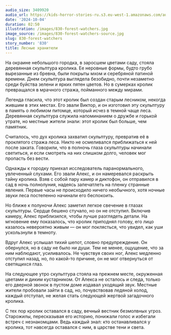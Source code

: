 ```yaml
---
audio_size: 3409920
audio_url: https://kids-horror-stories-ru.s3.eu-west-1.amazonaws.com/audio/830-forest-watchers.mp3
date: '2024-10-04'
duration: 02:50
illustration: /images/830-forest-watchers.jpg
image_source: /images/830-forest-watchers-source.jpg
slug: 830-forest-watchers
story_number: '830'
title: Лесные хранители
---
```


На окраине небольшого городка, в заросшем цветами саду, стояла деревянная скульптура кролика. Ее неровные формы, будто грубо вырезанные из бревна, были покрыты мхом и серебряной патиной времени. Днем скульптура выглядела безобидно, почти незаметно среди буйства зелени и ярких пятен цветов. Но в сумерках кролик превращался в мрачного стража, пойманного между мирами.

Легенда гласила, что этот кролик был создан старым лесником, некогда жившим в этих местах. Его звали Виктор, и он изготовил эту скульптуру в память о любимом питомце, который исчез в темной чаще леса. Деревянная скульптура служила напоминанием о дружбе и горькой утрате, но местные жители знали: этот кролик был больше, чем памятник.

Считалось, что дух кролика захватил скульптуру, превратив её в проклятого стража леса. Никто не осмеливался приближаться к ней после заката. Говорили, что в полночь глаза скульптуры начинали светиться, и если смотреть на них слишком долго, человек мог пропасть без вести.

Однажды к городку приехал исследователь паранормального, увлеченный слухами. Его звали Алекс, и он намеревался раскрыть тайну кролика. Взяв с собой пару камер и диктофон, он отправился в сад в ночь полнолуния, надеясь запечатлеть на пленку странные явления. Первые часы не происходило ничего необычного, хотя ночные звуки леса постепенно начинали его беспокоить.

Но ближе к полуночи Алекс заметил легкое свечение в глазах скульптуры. Сердце бешено стучало, но он не отступил. Включив камеру, Алекс приблизился, чтобы лучше разглядеть детали. На мгновение ему показалось, что кролик приподнял голову, его лицо казалось невероятно живым — он мог поклясться, что увидел, как уши ускользнули в темноту.

Вдруг Алекс услышал тихий шепот, словно предупреждение. Он обернулся, но в саду не было ни души. Тем не менее, ощущение, что за ним наблюдают, усиливалось. Не чувствуя своих ног, Алекс медленно отступил назад, но, по какой-то причине, он не мог отвернуться от светящихся глаз.

На следующее утро скульптура стояла на прежнем месте, окруженная цветами и диким кустарником. От Алекса не осталось и следа, только его дверной звонок в пустом доме издавал уходящий звук. Местные жители пробовали зайти в сад, но, почувствовав ледяной холод, каждый отступал, не желая стать следующей жертвой загадочного кролика.

С тех пор кролик оставался в саду, вечный вестник безмолвных угроз. Старожилы, пересказывая его историю, понижали голос и избегали встреч с незнакомцами. Ведь каждый знал: кто останавливался у кролика, тот навсегда оставался с ним, в царстве тени и света.